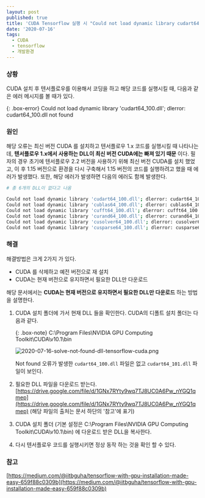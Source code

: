 ```yaml
---
layout: post
published: true
title: 'CUDA Tensorflow 실행 시 "Could not load dynamic library cudart64_100.dll; dlerror: cudart64_100.dll not found" 오류 해결'
date: '2020-07-16'
tags:
  - CUDA
  - tensorflow
  - 개발환경
---
```

### 상황

CUDA  설치 후 텐서플로우를 이용해서 코딩을 하고 해당 코드를 실행시킬 때, 다음과 같은 에러 메시지를 볼 때가 있다.

{: .box-error}
Could not load dynamic library 'cudart64_100.dll'; dlerror: cudart64_100.dll not found

### 원인

해당 오류는 최신 버전 CUDA 를 설치하고 텐서플로우 1.x 코드를 실행시킬 때 나타나는데, **텐서플로우 1.x에서 사용하는 DLL이 최신 버전 CUDA에는 빠져 있기 때문** 이다. 필자의 경우 초기에 텐서플로우 2.2 버전을 사용하기 위해 최신 버전 CUDA를 설치 했었고, 이 후 1.15 버전으로 환경을 다시 구축해서 1.15 버전의 코드를 실행하려고 했을 때 에러가 발생했다. 또한, 해당 에러가 발생하면 다음의 에러도 함께 발생한다.

```bash
# 총 6개의 DLL이 없다고 나옴

Could not load dynamic library 'cudart64_100.dll'; dlerror: cudart64_100.dll not found
Could not load dynamic library 'cublas64_100.dll'; dlerror: cublas64_100.dll not found
Could not load dynamic library 'cufft64_100.dll'; dlerror: cufft64_100.dll not found
Could not load dynamic library 'curand64_100.dll'; dlerror: curand64_100.dll not found
Could not load dynamic library 'cusolver64_100.dll'; dlerror: cusolver64_100.dll not found
Could not load dynamic library 'cusparse64_100.dll'; dlerror: cusparse64_100.dll not found
```

### 해결

해결방법은 크게 2가지 가 있다.

- CUDA 를 삭제하고 예전 버전으로 재 설치
- CUDA는 현재 버전으로 유지하면서 필요한 DLL만 다운로드

해당 문서에서는 **CUDA는 현재 버전으로 유지하면서 필요한 DLL만 다운로드** 하는 방법을 설명한다.

1. CUDA 설치 폴더에 가서 현재 DLL 들을 확인한다. CUDA의 디폴트 설치 폴더는 다음과 같다.

    {: .box-note}
    C:\Program Files\NVIDIA GPU Computing Toolkit\CUDA\v10.1\bin

    ![2020-07-16-solve-not-found-dll-tensorflow-cuda.png]({{site.baseurl}}/img/attached-post/2020-07-16-solve-not-found-dll-tensorflow-cuda.png)

    Not found 오류가 발생한 `cudart64_100.dll` 파일은 없고 `cudart64_101.dll` 파일이 보인다.

2. 필요한 DLL 파일을 다운로드 받는다.
    [https://drive.google.com/file/d/1GNx7RYty9wq7TJ8UC0A6Pw_nYGQ1qmep](https://drive.google.com/file/d/1GNx7RYty9wq7TJ8UC0A6Pw_nYGQ1qmep) (해당 파일의 출처는 문서 하단의 '참고'에 표기)    

3. CUDA 설치 폴더 (기본 설정은 C:\Program Files\NVIDIA GPU Computing Toolkit\CUDA\v10.1\bin) 에 다운로드 받은 DLL을 복사한다.

4. 다시 텐서플로우 코드를 실행시키면 정상 동작 하는 것을 확인 할 수 있다.

### 참고

[https://medium.com/@iitbguha/tensorflow-with-gpu-installation-made-easy-659f88c0309b](https://medium.com/@iitbguha/tensorflow-with-gpu-installation-made-easy-659f88c0309b)
